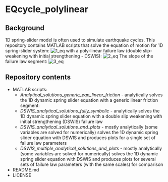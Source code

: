 # EQcycle_polylinear
## Background
1D spring-slider model is often used to simulate earthquake cycles. This repository contains MATLAB scripts that solve the equation of motion for 1D spring-slider system: 
![1_eq](https://user-images.githubusercontent.com/11836119/145133459-66b4cd4a-447a-46d4-80cc-bf8b718b6916.png)
with a poly-linear failure law (double slip-weakening with initial strengthening - DSWIS):
![2_eq](https://user-images.githubusercontent.com/11836119/145133837-886b4260-62cb-4b69-b276-87fff83b0ebb.png)
The slope of the failure law segment:
![3_eq](https://user-images.githubusercontent.com/11836119/145134347-aec04736-182a-45eb-9cf7-9424514dbd44.png)

## Repository contents
- MATLAB scripts:
  - *Analytical_solutions_generic_eqn_linear_friction* - analytically solves the 1D dynamic spring slider equation with a generic linear friction segment: 
  - *DSWIS_analytical_solutions_fully_symbolic* - analytically solves the 1D dynamic spring slider equation with a double slip weakening with initial strengthening (DSWIS) failure law 
  - *DSWIS_analytical_solutions_and_plots* - mostly analytically (some variables are solved for numerically) solves the 1D dynamic spring slider equation with DSWIS and produces plots for a single set of failure law parameters
  - *DSWIS_multiple_analytical_solutions_and_plots* - mostly analytically (some variables are solved for numerically) solves the 1D dynamic spring slider equation with DSWIS and produces plots for several sets of failure law parameters (with the same scales) for comparison
- README.md
- LICENSE
